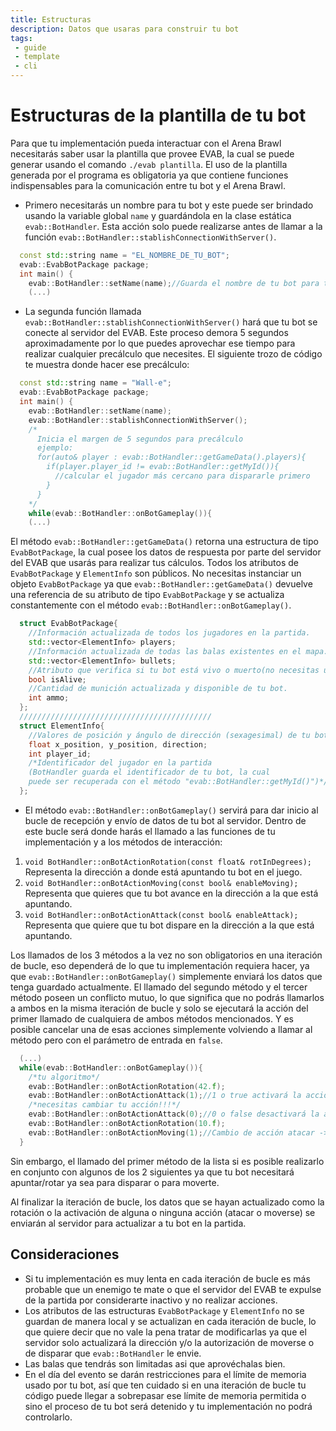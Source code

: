 ```yaml
---
title: Estructuras
description: Datos que usaras para construir tu bot
tags:
 - guide
 - template
 - cli
---
```


# Estructuras de la plantilla de tu bot

Para que tu implementación pueda interactuar con el Arena Brawl necesitarás saber usar la plantilla que provee EVAB, la cual se puede generar usando el comando `./evab plantilla`.
El uso de la plantilla generada por el programa es obligatoria ya que contiene funciones indispensables para la comunicación entre tu bot y el Arena Brawl.

- Primero necesitarás un nombre para tu bot y este puede ser brindado usando la variable global `name` y guardándola en la clase estática `evab::BotHandler`. Esta acción solo puede realizarse antes de llamar a la función `evab::BotHandler::stablishConnectionWithServer()`.
```cpp
  const std::string name = "EL_NOMBRE_DE_TU_BOT";
  evab::EvabBotPackage package;
  int main() {
    evab::BotHandler::setName(name);//Guarda el nombre de tu bot para toda la partida del Arena Brawl.
    (...)
```

- La segunda función llamada `evab::BotHandler::stablishConnectionWithServer()` hará que tu bot se conecte al servidor del EVAB. Este proceso demora 5 segundos aproximadamente por lo que puedes aprovechar ese tiempo para realizar cualquier precálculo que necesites.
El siguiente trozo de código te muestra donde hacer ese precálculo:

```cpp
  const std::string name = "Wall-e";
  evab::EvabBotPackage package;
  int main() {
    evab::BotHandler::setName(name);
    evab::BotHandler::stablishConnectionWithServer();
    /*
      Inicia el margen de 5 segundos para precálculo
      ejemplo:
      for(auto& player : evab::BotHandler::getGameData().players){
        if(player.player_id != evab::BotHandler::getMyId()){
          //calcular el jugador más cercano para dispararle primero
        }
      }
    */
    while(evab::BotHandler::onBotGameplay()){
    (...)
```

El método `evab::BotHandler::getGameData()` retorna una estructura de tipo `EvabBotPackage`, la cual posee los datos de respuesta por parte del servidor del EVAB que usarás para realizar tus cálculos. Todos los atributos de `EvabBotPackage` y `ElementInfo` son públicos.
No necesitas instanciar un objeto `EvabBotPackage` ya que `evab::BotHandler::getGameData()` devuelve una referencia de su atributo de tipo `EvabBotPackage` y se actualiza constantemente con el método `evab::BotHandler::onBotGameplay()`.

```cpp
  struct EvabBotPackage{
    //Información actualizada de todos los jugadores en la partida.
    std::vector<ElementInfo> players;
    //Información actualizada de todas las balas existentes en el mapa.
    std::vector<ElementInfo> bullets;
    //Atributo que verifica si tu bot está vivo o muerto(no necesitas usarlo directamente).
    bool isAlive;
    //Cantidad de munición actualizada y disponible de tu bot.
    int ammo;
  };
  ///////////////////////////////////////////
  struct ElementInfo{
    //Valores de posición y ángulo de dirección (sexagesimal) de tu bot.
    float x_position, y_position, direction;
    int player_id;
    /*Identificador del jugador en la partida
    (BotHandler guarda el identificador de tu bot, la cual 
    puede ser recuperada con el método "evab::BotHandler::getMyId()")*/
  };
```
- El método `evab::BotHandler::onBotGameplay()` servirá para dar inicio al bucle de recepción y envío de datos de tu bot al servidor. Dentro de este bucle será donde harás el llamado a las funciones de tu implementación y a los métodos de interacción:
1. `void BotHandler::onBotActionRotation(const float& rotInDegrees);`
Representa la dirección a donde está apuntando tu bot en el juego.
2. `void BotHandler::onBotActionMoving(const bool& enableMoving);`
Representa que quieres que tu bot avance en la dirección a la que está apuntando.
3. `void BotHandler::onBotActionAttack(const bool& enableAttack);`
Representa que quiere que tu bot dispare en la dirección a la que está apuntando.

Los llamados de los 3 métodos a la vez no son obligatorios en una iteración de bucle, eso dependerá de lo que tu implementación requiera hacer, ya que `evab::BotHandler::onBotGameplay()` simplemente enviará los datos que tenga guardado actualmente.
El llamado del segundo método y el tercer método poseen un conflicto mutuo, lo que significa que no podrás llamarlos a ambos en la misma iteración de bucle y solo se ejecutará la acción del primer llamado de cualquiera de ambos métodos mencionados. Y es posible cancelar una de esas acciones simplemente volviendo a llamar al método pero con el parámetro de entrada en `false`.

```cpp
  (...)
  while(evab::BotHandler::onBotGameplay()){
    /*tu algoritmo*/
    evab::BotHandler::onBotActionRotation(42.f);
    evab::BotHandler::onBotActionAttack(1);//1 o true activará la acción actual
    /*necesitas cambiar tu acción!!!*/
    evab::BotHandler::onBotActionAttack(0);//0 o false desactivará la acción actual
    evab::BotHandler::onBotActionRotation(10.f);
    evab::BotHandler::onBotActionMoving(1);//Cambio de acción atacar -> moverse
  }
```

Sin embargo, el llamado del primer método de la lista si es posible realizarlo en conjunto con algunos de los 2 siguientes ya que tu bot necesitará apuntar/rotar ya sea para disparar o para moverte.

Al finalizar la iteración de bucle, los datos que se hayan actualizado como la rotación o la activación de alguna o ninguna acción (atacar o moverse) se enviarán al servidor para actualizar a tu bot en la partida.

## Consideraciones

- Si tu implementación es muy lenta en cada iteración de bucle es más probable que un enemigo te mate o que el servidor del EVAB te expulse de la partida por considerarte inactivo y no realizar acciones.
- Los atributos de las estructuras `EvabBotPackage` y `ElementInfo` no se guardan de manera local y se actualizan en cada iteración de bucle, lo que quiere decir que no vale la pena tratar de modificarlas ya que el servidor solo actualizará la dirección y/o la autorización de moverse o de disparar que `evab::BotHandler` le envie.
- Las balas que tendrás son limitadas asi que aprovéchalas bien.
- En el día del evento se darán restricciones para el límite de memoria usado por tu bot, así que ten cuidado si en una iteración de bucle tu código puede llegar a sobrepasar ese límite de memoria permitida o sino el proceso de tu bot será detenido y tu implementación no podrá controlarlo.
